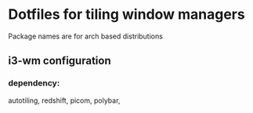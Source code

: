 # Dotfiles for tiling window managers
Package names are for arch based distributions
## i3-wm configuration  
### dependency:
autotiling, redshift, picom, polybar, 
